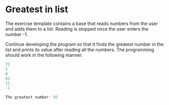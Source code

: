 
# Greatest in list

The exercise template contains a base that reads numbers from the user and adds them to a list. Reading is stopped once the user enters the number -1.

Continue developing the program so that it finds the greatest number in the list and prints its value after reading all the numbers. The programming should work in the following manner.

```java
72
2
8
93
11
-1

The greatest number: 93
```
